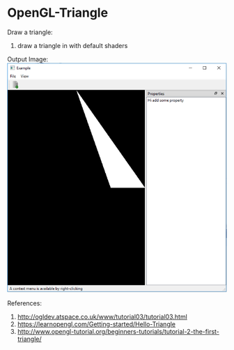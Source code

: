 # OpenGL-Triangle

Draw a triangle:
  1) draw a triangle in with default shaders
  
Output Image:
![](images/output.png)

References:
1) http://ogldev.atspace.co.uk/www/tutorial03/tutorial03.html
2) https://learnopengl.com/Getting-started/Hello-Triangle
3) http://www.opengl-tutorial.org/beginners-tutorials/tutorial-2-the-first-triangle/
